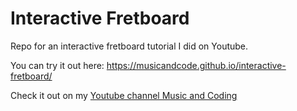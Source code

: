 # Interactive Fretboard

Repo for an interactive fretboard tutorial I did on Youtube. 

You can try it out here: https://musicandcode.github.io/interactive-fretboard/

Check it out on my [Youtube channel Music and Coding](https://www.youtube.com/watch?v=geRBqZjBgQs&list=PLXAhCH9FJ8zViqdqhsSP7iyCrVDoUGb3P)


